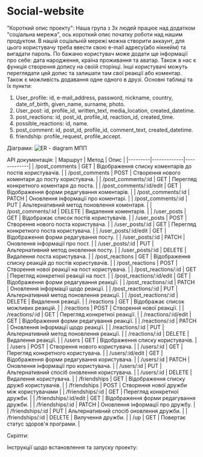 # Social-website
"Короткий опис проекту":
Наша група з 3х людей працює над додатком "соціальна мережа", ось короткий опис початку роботи над нашим продуктом.
В нашій соціальній мережі можна створити аккаунт, для цього користувачу треба ввести свою e-mail адресу(або нікнейм) та вигадати пароль. По бажаню користувач може додати ще інформації про себе: дата народження, країна проживання та аватар. Також в нас є функція створення допису на своїй сторінці. Інші користувачі можуть переглядати цей допис та залишати там свої реакції або коментар. Також є можливість додавання одне одного в друзі. 
Основні таблиці та їх пункти:
1. User_profile: id, e-mail_address, password, nickname, country, date_of_birth, given_name, surname, photo. 
2. User_post: id, profile_id, written_text, media_location, created_datetime.
3. post_reactions: id, post_id, profile_id, reaction_id, created_time.
4. possible_reactions: id, name.
5. post_comment: id, post_id, profile_id, comment_text, created_datetime.
6. friendship: profile_request, profile_accept.

Діаграми:
![ER - diagram МПП](https://github.com/BHunterS/Social-website/assets/118931658/ef66d24f-c71b-464b-9879-74aaca5fe082)

API документація:
| Маршрут	        | Метод |	Опис |
|---------|-------------|-------------|
| /post_comments	         | GET    |	Відображення списку коментарів до постів користувачів. |
| /post_comments	         | POST   |	Створення нового коментаря до посту користувача. |
| /post_comments/:id       | GET	  | Перегляд конкретного коментаря до поста. |
| /post_comments/:id/edit  |	GET	  | Відображення форми редагування коментарів. |
| /post_comments/:id	     | PATCH  | Оновлення інформації про коментарі. |
| /post_comments/:id	     | PUT	  | Альтернативний метод поновлення коментаря. |
| /post_comments/:id	     | DELETE |	Видалення коментарів. |
| /user_posts              |	GET	   |            Відображає список постів користувачів. |
| /user_posts	             | POST    | Створення нового поста користувача. |
| /user_posts/:id          |	GET    |	Перегляд конкретного поста користувача. |
| /user_posts/:id/edit     | GET     |	Відображення форми редагування посту. |
| /user_posts/:id          |	PATCH  |	Оновлення інформації про пост. |
| /user_posts/:id	         | PUT     |	Альтернативний метод оновлення посту. |
| /user_posts/:id	         | DELETE  |	Видалення поста користувача. |
| /post_reactions          |	GET    |	Відображення списку реакцій до постів користувачів. |
| /post_reactions          |	POST   |	Створення нової реакції на пост користувача. |
| /post_reactions/:id      |	GET    |	Перегляд конкретної реакції на пост. |
| /post_reactions/:id/edit |	GET    |	Відображення форми редагування реакції. |
| /post_reactions/:id      |	PATCH  |	Оновлення інформації щодо реакції. |
| /post_reactions/:id      |	PUT    |	Альтернативний метод поновлення реакції. |
| /post_reactions/:id	     | DELETE  |	Видалення реакції. |
| /reactions	            | GET       |	Відображає список можливих реакцій. |
| /reactions	            |  POST |	Створення нової реакції. |
| /reactions/:id	        | GET	| Перегляд конкретної реакції. |
| /reactions/:id/edit      |	GET |	Відображення форми редагування реакції. |
| /reactions/:id           |	PATCH |	Оновлення інформації щодо реакції. |
| /reactions/:id           |	PUT |	Альтернативний метод поновлення реакції. |
| /reactions/:id           |	DELETE |	Видалення реакції. |
| /users	                 | GET |	Відображення списку користувачів. |
| /users	                 | POST |	Створення нового користувача. |
| /users/:id               |	GET |	Перегляд конкретного користувача. |
| /users/:id/edit          |	GET |	Відображення форми редагування користувача. |
| /users/:id               |	PATCH |	 Оновлення інформації про користувача. |
| /users/:id               |	PUT |	Альтернативний спосіб оновлення користувача. |
| /users/:id               |	DELETE |	Видалення користувача. |
| /friendships              |	GET |	Відображення списку дружб користувачів. |
| /friendships             |	POST |	Створення нової дружби між користувачами |
| /friendships/:id         |	GET |	Перегляд конкретної дружби. |
| /friendships/:id/edit    |	GET |	Відображення форми редагування дружби. |
| /friendships/:id         |	PATCH |	Оновлення інформації про дружбу. |
| /friendships/:id         |	PUT |	Альтернативний спосіб оновлення дружби. |
| /friendships/:id         |	DELETE	| Вилучення дружби. |
| /up	                      | GET |	Повертає статус здоров'я програми. |

Скріпти:

Інструкції щодо встановлення та запуску проекту:

